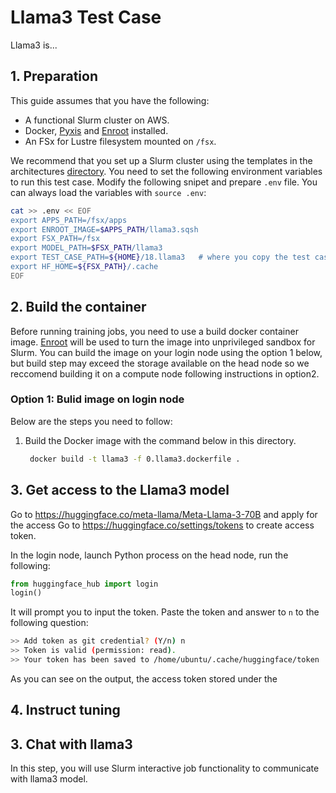 # Llama3 Test Case  <!-- omit in toc -->

Llama3 is...

## 1. Preparation

This guide assumes that you have the following:

* A functional Slurm cluster on AWS.
* Docker, [Pyxis](https://github.com/NVIDIA/pyxis) and [Enroot](https://github.com/NVIDIA/enroot) installed.
* An FSx for Lustre filesystem mounted on `/fsx`.

We recommend that you set up a Slurm cluster using the templates in the architectures [directory](../../1.architectures). You need to set the following environment variables to run this test case.
Modify the following snipet and prepare `.env` file. You can always load the variables with `source .env`:

```bash
cat >> .env << EOF
export APPS_PATH=/fsx/apps
export ENROOT_IMAGE=$APPS_PATH/llama3.sqsh
export FSX_PATH=/fsx
export MODEL_PATH=$FSX_PATH/llama3
export TEST_CASE_PATH=${HOME}/18.llama3   # where you copy the test case or set to your test case path
export HF_HOME=${FSX_PATH}/.cache
EOF
```

## 2. Build the container

Before running training jobs, you need to use a build docker container image. [Enroot](https://github.com/NVIDIA/enroot) will be used to turn the image into unprivileged sandbox for Slurm. 
You can build the image on your login node using the option 1 below, but build step may exceed the storage available on the head node so we reccomend building it on a compute node following instructions in option2.

### Option 1: Bulid image on login node

Below are the steps you need to follow:


1. Build the Docker image with the command below in this directory.

   ```bash
    docker build -t llama3 -f 0.llama3.dockerfile .
   ```

## 3. Get access to the Llama3 model

Go to https://huggingface.co/meta-llama/Meta-Llama-3-70B and apply for the access
Go to https://huggingface.co/settings/tokens to create access token. 

In the login node, launch Python process on the head node, run the following:

```python
from huggingface_hub import login
login()
```

It will prompt you to input the token. Paste the token and answer to `n` to the following question:

```bash
>> Add token as git credential? (Y/n) n
>> Token is valid (permission: read).
>> Your token has been saved to /home/ubuntu/.cache/huggingface/token
```

As you can see on the output, the access token stored under the

## 4. Instruct tuning




## 3. Chat with llama3

In this step, you will use Slurm interactive job functionality to communicate with llama3 model.



